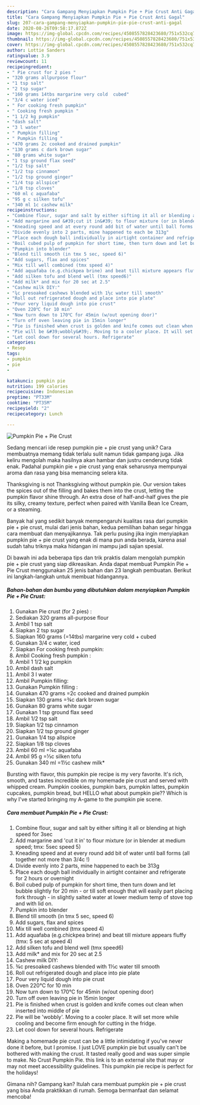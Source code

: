 ```yaml
---
description: "Cara Gampang Menyiapkan Pumpkin Pie + Pie Crust Anti Gagal"
title: "Cara Gampang Menyiapkan Pumpkin Pie + Pie Crust Anti Gagal"
slug: 207-cara-gampang-menyiapkan-pumpkin-pie-pie-crust-anti-gagal
date: 2020-08-26T09:58:17.872Z
image: https://img-global.cpcdn.com/recipes/4508557828423680/751x532cq70/pumpkin-pie-pie-crust-recipe-main-photo.jpg
thumbnail: https://img-global.cpcdn.com/recipes/4508557828423680/751x532cq70/pumpkin-pie-pie-crust-recipe-main-photo.jpg
cover: https://img-global.cpcdn.com/recipes/4508557828423680/751x532cq70/pumpkin-pie-pie-crust-recipe-main-photo.jpg
author: Lottie Sanders
ratingvalue: 3.9
reviewcount: 11
recipeingredient:
- " Pie crust for 2 pies "
- "320 grams allpurpose flour"
- "1 tsp salt"
- "2 tsp sugar"
- "160 grams 14tbs margarine very cold  cubed"
- "3/4 c water iced"
- " For cooking fresh pumpkin"
- " Cooking fresh pumpkin "
- "1 1/2 kg pumpkin"
- "dash salt"
- "3 l water"
- " Pumpkin filling"
- " Pumpkin filling "
- "470 grams 2c cooked and drained pumpkin"
- "130 grams c dark brown sugar"
- "80 grams white sugar"
- "1 tsp ground flax seed"
- "1/2 tsp salt"
- "1/2 tsp cinnamon"
- "1/2 tsp ground ginger"
- "1/4 tsp allspice"
- "1/8 tsp cloves"
- "60 ml c aquafaba"
- "95 g c silken tofu"
- "340 ml 1c cashew milk"
recipeinstructions:
- "Combine flour, sugar and salt by either sifting it all or blending at high speed for 3sec"
- "Add margarine and &#39;cut it in&#39; to flour mixture (or in blender at medium speed; tmx: 5sec speed 5)"
- "Kneading speed and at every round add bit of water until ball forms (all together not more than 3/4c !)"
- "Divide evenly into 2 parts, mine happened to each be 313g"
- "Place each dough ball individually in airtight container and refrigerate for 2 hours or overnight"
- "Boil cubed pulp of pumpkin for short time, then turn down and let bubble slightly for 20 min - or till soft enough that will easily part placing fork through - in slightly salted water at lower medium temp of stove top and with lid on."
- "Pumpkin into blender"
- "Blend till smooth (in tmx 5 sec, speed 6)"
- "Add sugars, flax and spices"
- "Mix till well combined (tmx speed 4)"
- "Add aquafaba (e.g.chickpea brine) and beat till mixture appears fluffy (tmx: 5 sec at speed 4)"
- "Add silken tofu and blend well (tmx speed6)"
- "Add milk* and mix for 20 sec at 2.5"
- "Cashew milk DIY:"
- "¾c presoaked cashews blended with 1⅓c water till smooth"
- "Roll out refrigerated dough and place into pie plate"
- "Pour very liquid dough into pie crust"
- "Oven 220℃ for 10 min"
- "Now turn down to 170℃ for 45min (w/out opening door)"
- "Turn off oven leaving pie in 15min longer"
- "Pie is finished when crust is golden and knife comes out clean when inserted into middle of pie"
- "Pie will be &#39;wobbly&#39;. Moving to a cooler place. It will set more while cooling and become firm enough for cutting in the fridge."
- "Let cool down for several hours. Refrigerate"
categories:
- Resep
tags:
- pumpkin
- pie
- 

katakunci: pumpkin pie  
nutrition: 199 calories
recipecuisine: Indonesian
preptime: "PT33M"
cooktime: "PT35M"
recipeyield: "2"
recipecategory: Lunch

---
```



![Pumpkin Pie + Pie Crust](https://img-global.cpcdn.com/recipes/4508557828423680/751x532cq70/pumpkin-pie-pie-crust-recipe-main-photo.jpg)

Sedang mencari ide resep pumpkin pie + pie crust yang unik? Cara membuatnya memang tidak terlalu sulit namun tidak gampang juga. Jika keliru mengolah maka hasilnya akan hambar dan justru cenderung tidak enak. Padahal pumpkin pie + pie crust yang enak seharusnya mempunyai aroma dan rasa yang bisa memancing selera kita.

Thanksgiving is not Thanksgiving without pumpkin pie. Our version takes the spices out of the filling and bakes them into the crust, letting the pumpkin flavor shine through. An extra dose of half-and-half gives the pie its silky, creamy texture, perfect when paired with Vanilla Bean Ice Cream, or a steaming.

Banyak hal yang sedikit banyak mempengaruhi kualitas rasa dari pumpkin pie + pie crust, mulai dari jenis bahan, kedua pemilihan bahan segar hingga cara membuat dan menyajikannya. Tak perlu pusing jika ingin menyiapkan pumpkin pie + pie crust yang enak di mana pun anda berada, karena asal sudah tahu triknya maka hidangan ini mampu jadi sajian spesial.


Di bawah ini ada beberapa tips dan trik praktis dalam mengolah pumpkin pie + pie crust yang siap dikreasikan. Anda dapat membuat Pumpkin Pie + Pie Crust menggunakan 25 jenis bahan dan 23 langkah pembuatan. Berikut ini langkah-langkah untuk membuat hidangannya.

<!--inarticleads1-->

##### Bahan-bahan dan bumbu yang dibutuhkan dalam menyiapkan Pumpkin Pie + Pie Crust:

1. Gunakan  Pie crust (for 2 pies) :
1. Sediakan 320 grams all-purpose flour
1. Ambil 1 tsp salt
1. Siapkan 2 tsp sugar
1. Siapkan 160 grams (=14tbs) margarine very cold + cubed
1. Gunakan 3/4 c water, iced
1. Siapkan  For cooking fresh pumpkin:
1. Ambil  Cooking fresh pumpkin :
1. Ambil 1 1/2 kg pumpkin
1. Ambil dash salt
1. Ambil 3 l water
1. Ambil  Pumpkin filling:
1. Gunakan  Pumpkin filling :
1. Gunakan 470 grams =2c cooked and drained pumpkin
1. Siapkan 130 grams =¾c dark brown sugar
1. Gunakan 80 grams white sugar
1. Gunakan 1 tsp ground flax seed
1. Ambil 1/2 tsp salt
1. Siapkan 1/2 tsp cinnamon
1. Siapkan 1/2 tsp ground ginger
1. Gunakan 1/4 tsp allspice
1. Siapkan 1/8 tsp cloves
1. Ambil 60 ml =¼c aquafaba
1. Ambil 95 g =⅓c silken tofu
1. Gunakan 340 ml =1½c cashew milk*


Bursting with flavor, this pumpkin pie recipe is my very favorite. It&#39;s rich, smooth, and tastes incredible on my homemade pie crust and served with whipped cream. Pumpkin cookies, pumpkin bars, pumpkin lattes, pumpkin cupcakes, pumpkin bread, but HELLO what about pumpkin pie?? Which is why I&#39;ve started bringing my A-game to the pumpkin pie scene. 

<!--inarticleads2-->

##### Cara membuat Pumpkin Pie + Pie Crust:

1. Combine flour, sugar and salt by either sifting it all or blending at high speed for 3sec
1. Add margarine and &#39;cut it in&#39; to flour mixture (or in blender at medium speed; tmx: 5sec speed 5)
1. Kneading speed and at every round add bit of water until ball forms (all together not more than 3/4c !)
1. Divide evenly into 2 parts, mine happened to each be 313g
1. Place each dough ball individually in airtight container and refrigerate for 2 hours or overnight
1. Boil cubed pulp of pumpkin for short time, then turn down and let bubble slightly for 20 min - or till soft enough that will easily part placing fork through - in slightly salted water at lower medium temp of stove top and with lid on.
1. Pumpkin into blender
1. Blend till smooth (in tmx 5 sec, speed 6)
1. Add sugars, flax and spices
1. Mix till well combined (tmx speed 4)
1. Add aquafaba (e.g.chickpea brine) and beat till mixture appears fluffy (tmx: 5 sec at speed 4)
1. Add silken tofu and blend well (tmx speed6)
1. Add milk* and mix for 20 sec at 2.5
1. Cashew milk DIY:
1. ¾c presoaked cashews blended with 1⅓c water till smooth
1. Roll out refrigerated dough and place into pie plate
1. Pour very liquid dough into pie crust
1. Oven 220℃ for 10 min
1. Now turn down to 170℃ for 45min (w/out opening door)
1. Turn off oven leaving pie in 15min longer
1. Pie is finished when crust is golden and knife comes out clean when inserted into middle of pie
1. Pie will be &#39;wobbly&#39;. Moving to a cooler place. It will set more while cooling and become firm enough for cutting in the fridge.
1. Let cool down for several hours. Refrigerate


Making a homemade pie crust can be a little intimidating if you&#39;ve never done it before, but I promise. I just LOVE pumpkin pie but usually can&#39;t be bothered with making the crust. It tasted really good and was super simple to make. No Crust Pumpkin Pie. this link is to an external site that may or may not meet accessibility guidelines. This pumpkin pie recipe is perfect for the holidays! 

Gimana nih? Gampang kan? Itulah cara membuat pumpkin pie + pie crust yang bisa Anda praktikkan di rumah. Semoga bermanfaat dan selamat mencoba!
